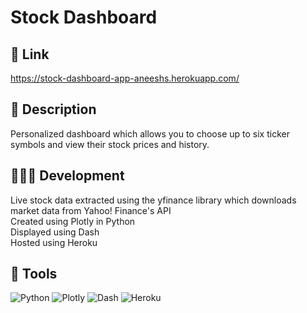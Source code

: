 # **Stock Dashboard**



## 🔗 Link 
https://stock-dashboard-app-aneeshs.herokuapp.com/

## 📜 Description
Personalized dashboard which allows you to choose up to six ticker symbols and view their stock prices and history.

## 🧑🏽‍💻 Development
Live stock data extracted using the yfinance library which downloads market data from Yahoo! Finance's API\
Created using Plotly in Python\
Displayed using Dash\
Hosted using Heroku

## 🔨 Tools
![Python](https://img.shields.io/badge/python-3670A0?style=for-the-badge&logo=python&logoColor=ffdd54)
![Plotly](https://img.shields.io/badge/Plotly-%233F4F75.svg?style=for-the-badge&logo=plotly&logoColor=white)
![Dash](https://img.shields.io/badge/dash-008DE4?style=for-the-badge&logo=dash&logoColor=white)
![Heroku](https://img.shields.io/badge/heroku-%23430098.svg?style=for-the-badge&logo=heroku&logoColor=white)


